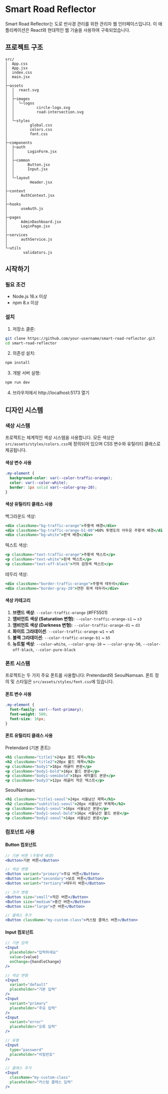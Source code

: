 # Smart Road Reflector

Smart Road Reflector는 도로 반사경 관리를 위한 관리자 웹 인터페이스입니다. 이 애플리케이션은 React와 현대적인 웹 기술을 사용하여 구축되었습니다.

## 프로젝트 구조

```
src/
│  App.css
│  App.jsx
│  index.css
│  main.jsx
│
├─assets
│  │  react.svg
│  │
│  ├─images
│  │  └─logos
│  │          circle-logo.svg
│  │          road-intersection.svg
│  │
│  └─styles
│          global.css
│          colors.css
│          font.css
│
├─components
│  ├─auth
│  │      LoginForm.jsx
│  │
│  ├─common
│  │      Button.jsx
│  │      Input.jsx
│  │
│  └─layout
│          Header.jsx
│
├─context
│      AuthContext.jsx
│
├─hooks
│      useAuth.js
│
├─pages
│      AdminDashboard.jsx
│      LoginPage.jsx
│
├─services
│      authService.js
│
└─utils
        validators.js
```

## 시작하기

### 필요 조건

- Node.js 16.x 이상
- npm 8.x 이상

### 설치

1. 저장소 클론:

```bash
git clone https://github.com/your-username/smart-road-reflector.git
cd smart-road-reflector
```

2. 의존성 설치:

```bash
npm install
```

3. 개발 서버 실행:

```bash
npm run dev
```

4. 브라우저에서 http://localhost:5173 열기

## 디자인 시스템

### 색상 시스템

프로젝트는 체계적인 색상 시스템을 사용합니다. 모든 색상은 `src/assets/styles/colors.css`에 정의되어 있으며 CSS 변수와 유틸리티 클래스로 제공됩니다.

#### 색상 변수 사용

```css
.my-element {
  background-color: var(--color-traffic-orange);
  color: var(--color-white);
  border: 1px solid var(--color-gray-20);
}
```

#### 색상 유틸리티 클래스 사용

백그라운드 색상:

```jsx
<div className="bg-traffic-orange">주황색 배경</div>
<div className="bg-traffic-orange-b1-60">60% 투명도의 어두운 주황색 배경</div>
<div className="bg-white">흰색 배경</div>
```

텍스트 색상:

```jsx
<p className="text-traffic-orange">주황색 텍스트</p>
<p className="text-white">흰색 텍스트</p>
<p className="text-off-black">거의 검정색 텍스트</p>
```

테두리 색상:

```jsx
<div className="border-traffic-orange">주황색 테두리</div>
<div className="border-gray-20">연한 회색 테두리</div>
```

#### 색상 카테고리

1. **브랜드 색상**: `--color-traffic-orange` (#FF5501)
2. **앰비언트 색상 (Saturation 변형)**: `--color-traffic-orange-s1` ~ `s3`
3. **앰비언트 색상 (Darkness 변형)**: `--color-traffic-orange-d1` ~ `d3`
4. **화이트 그라데이션**: `--color-traffic-orange-w1` ~ `w5`
5. **블랙 그라데이션**: `--color-traffic-orange-b1` ~ `b5`
6. **뉴트럴 색상**: `--color-white`, `--color-gray-10` ~ `--color-gray-50`, `--color-off-black`, `--color-pure-black`

### 폰트 시스템

프로젝트는 두 가지 주요 폰트를 사용합니다: Pretendard와 SeoulNamsan.
폰트 정의 및 스타일은 `src/assets/styles/font.css`에 있습니다.

#### 폰트 변수 사용

```css
.my-element {
  font-family: var(--font-primary);
  font-weight: 500;
  font-size: 16px;
}
```

#### 폰트 유틸리티 클래스 사용

Pretendard (기본 폰트):

```jsx
<h1 className="title1">24px 볼드 제목</h1>
<h2 className="title2">20px 볼드 제목</h2>
<p className="body1">16px 레귤러 본문</p>
<p className="body1-bold">16px 볼드 본문</p>
<p className="body1-semibold">16px 세미볼드 본문</p>
<p className="body3">12px 레귤러 작은 텍스트</p>
```

SeoulNamsan:

```jsx
<h1 className="title1-seoul">24px 서울남산 제목</h1>
<h2 className="subtitle1-seoul">20px 서울남산 부제목</h2>
<p className="body1-seoul">16px 서울남산 본문</p>
<p className="body1-seoul-bold">16px 서울남산 볼드 본문</p>
<p className="body2-seoul">14px 서울남산 본문</p>
```

### 컴포넌트 사용

#### Button 컴포넌트

```jsx
// 기본 버튼 (주황색 배경)
<Button>기본 버튼</Button>

// 색상 변형
<Button variant="primary">주요 버튼</Button>
<Button variant="secondary">보조 버튼</Button>
<Button variant="tertiary">테두리 버튼</Button>

// 크기 변형
<Button size="small">작은 버튼</Button>
<Button size="medium">중간 버튼</Button>
<Button size="large">큰 버튼</Button>

// 클래스 추가
<Button className="my-custom-class">커스텀 클래스 버튼</Button>
```

#### Input 컴포넌트

```jsx
// 기본 입력
<Input
  placeholder="입력하세요"
  value={value}
  onChange={handleChange}
/>

// 색상 변형
<Input
  variant="default"
  placeholder="기본 입력"
/>
<Input
  variant="primary"
  placeholder="주요 입력"
/>
<Input
  variant="error"
  placeholder="오류 입력"
/>

// 유형
<Input
  type="password"
  placeholder="비밀번호"
/>

// 클래스 추가
<Input
  className="my-custom-class"
  placeholder="커스텀 클래스 입력"
/>
```
